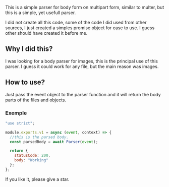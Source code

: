 This is a simple parser for body form on multipart form, similar to multer, but this is a simple, yet usefull parser.

I did not create all this code, some of the code I did used from other sources, I just created a simples promise object for ease to use. I guess other should have created it before me.

## Why I did this?

I was looking for a body parser for images, this is the principal use of this parser.
I guess it could work for any file, but the main reason was images.

## How to use?

Just pass the event object to the parser function and it will return the body parts of the files and objects.

### Exemple

```js
"use strict";

module.exports.v1 = async (event, context) => {
  //this is the parsed body.
  const parsedBody = await Parser(event);

  return {
    statusCode: 200,
    body: "Working"
  };
};
```

If you like it, please give a star.
